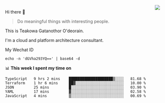 <img align="right" src="https://github-readme-stats.vercel.app/api?username=Teakowa&show_icons=true&icon_color=2f80ed&text_color=718096&bg_color=ffffff&hide_title=true" />

Hi there 👋

> Do meaningful things with interesting people.

This is Teakowa Gatanothor O'deorain.

I'm a cloud and platform architecture consultant.

My Wechat ID

```
echo -n 'dGVha293YQ==' | base64 -d
```

📊 **This week I spent my time on**
<!--START_SECTION:waka-->
```text
TypeScript   9 hrs 2 mins    ████████████████████▒░░░░   81.68 % 
Terraform    1 hr 6 mins     ██▓░░░░░░░░░░░░░░░░░░░░░░   10.00 % 
JSON         25 mins         █░░░░░░░░░░░░░░░░░░░░░░░░   03.90 % 
YAML         17 mins         ▓░░░░░░░░░░░░░░░░░░░░░░░░   02.58 % 
JavaScript   4 mins          ▒░░░░░░░░░░░░░░░░░░░░░░░░   00.69 % 
```
<!--END_SECTION:waka-->
